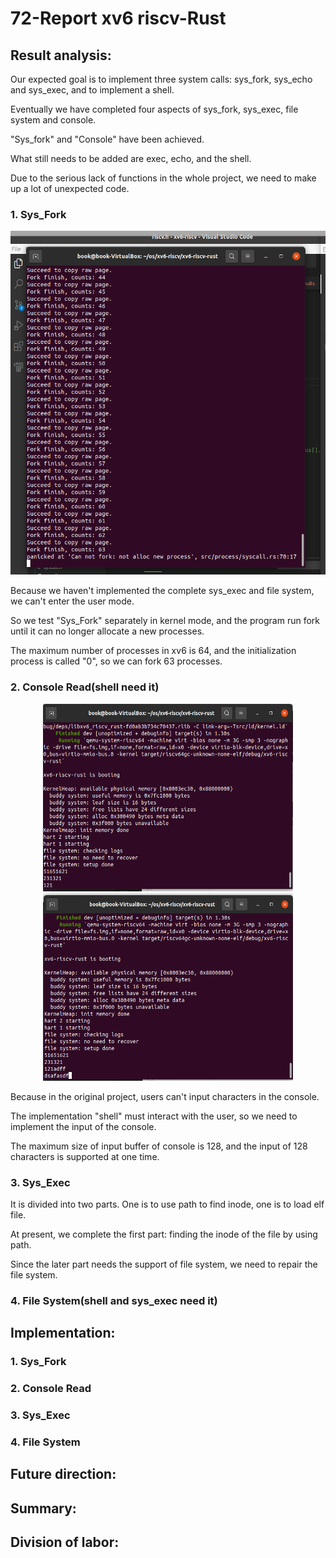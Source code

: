# 72-Report xv6 riscv-Rust
## Result analysis:
Our expected goal is to implement three system calls: sys_fork, sys_echo and sys_exec, and to implement a shell.

Eventually we have completed four aspects of sys_fork, sys_exec, file system and console.

"Sys_fork" and "Console" have been achieved. 

What still needs to be added are exec, echo, and the shell.

Due to the serious lack of functions in the whole project, we need to make up a lot of unexpected code.

### 1. Sys_Fork
<!-- ![](./images/fork.png) -->
<img src="./images/fork.png"  height="550" width="550">

Because we haven't implemented the complete sys_exec and file system, we can't enter the user mode.

So we test "Sys_Fork" separately in kernel mode, and the program run fork until it can no longer allocate a new processes.

The maximum number of processes in xv6 is 64, and the initialization process is called "0", so we can fork 63 processes.

### 2. Console Read(shell need it)
<div align="center">
<img src="./images/console1.png"  height="300" width="400">
<img src="./images/console2.png"  height="300" width="400">
</div>

Because in the original project, users can't input characters in the console.

The implementation "shell" must interact with the user, so we need to implement the input of the console.

The maximum size of input buffer of console is 128, and the input of 128 characters is supported at one time.


### 3. Sys_Exec

It is divided into two parts. One is to use path to find inode, one is to load elf file.

At present, we complete the first part: finding the inode of the file by using path.

Since the later part needs the support of file system, we need to repair the file system.

### 4. File System(shell and sys_exec need it)


## Implementation:
### 1. Sys_Fork

### 2. Console Read
### 3. Sys_Exec
### 4. File System
## Future direction:
## Summary:
## Division of labor:

